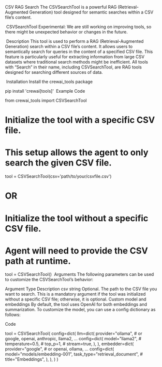 CSV RAG Search
The CSVSearchTool is a powerful RAG (Retrieval-Augmented Generation) tool designed for semantic searches within a CSV file’s content.

​
CSVSearchTool
Experimental: We are still working on improving tools, so there might be unexpected behavior or changes in the future.

​
Description
This tool is used to perform a RAG (Retrieval-Augmented Generation) search within a CSV file’s content. It allows users to semantically search for queries in the content of a specified CSV file. This feature is particularly useful for extracting information from large CSV datasets where traditional search methods might be inefficient. All tools with “Search” in their name, including CSVSearchTool, are RAG tools designed for searching different sources of data.

​
Installation
Install the crewai_tools package


pip install 'crewai[tools]'
​
Example
Code

from crewai_tools import CSVSearchTool

# Initialize the tool with a specific CSV file. 
# This setup allows the agent to only search the given CSV file.
tool = CSVSearchTool(csv='path/to/your/csvfile.csv')

# OR

# Initialize the tool without a specific CSV file. 
# Agent will need to provide the CSV path at runtime.
tool = CSVSearchTool()
​
Arguments
The following parameters can be used to customize the CSVSearchTool’s behavior:

Argument	Type	Description
csv	string	Optional. The path to the CSV file you want to search. This is a mandatory argument if the tool was initialized without a specific CSV file; otherwise, it is optional.
​
Custom model and embeddings
By default, the tool uses OpenAI for both embeddings and summarization. To customize the model, you can use a config dictionary as follows:

Code

tool = CSVSearchTool(
    config=dict(
        llm=dict(
            provider="ollama", # or google, openai, anthropic, llama2, ...
            config=dict(
                model="llama2",
                # temperature=0.5,
                # top_p=1,
                # stream=true,
            ),
        ),
        embedder=dict(
            provider="google", # or openai, ollama, ...
            config=dict(
                model="models/embedding-001",
                task_type="retrieval_document",
                # title="Embeddings",
            ),
        ),
    )
)